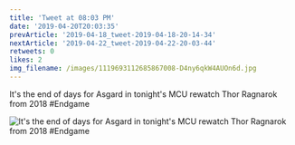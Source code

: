 ```yaml
---
title: 'Tweet at 08:03 PM'
date: '2019-04-20T20:03:35'
prevArticle: '2019-04-18_tweet-2019-04-18-20-14-34'
nextArticle: '2019-04-22_tweet-2019-04-22-20-03-44'
retweets: 0
likes: 2
img_filename: /images/1119693112685867008-D4ny6qkW4AUOn6d.jpg
---
```

It's the end of days for Asgard in tonight's MCU rewatch Thor Ragnarok from 2018 #Endgame

![It's the end of days for Asgard in tonight's MCU rewatch Thor Ragnarok from 2018 #Endgame](/images/1119693112685867008-D4ny6qkW4AUOn6d.jpg "It's the end of days for Asgard in tonight's MCU rewatch Thor Ragnarok from 2018 #Endgame")
